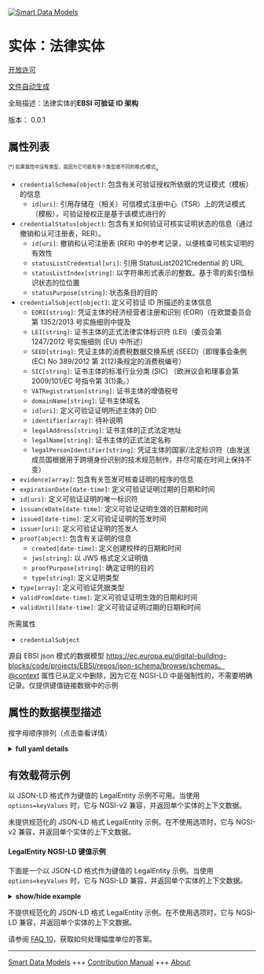 <!-- 10-Header -->  
[![Smart Data Models](https://smartdatamodels.org/wp-content/uploads/2022/01/SmartDataModels_logo.png "Logo")](https://smartdatamodels.org)  
实体：法律实体  
=======<!-- /10-Header -->  
<!-- 15-License -->  
[开放许可](https://github.com/smart-data-models//dataModel.VerifiableCredentials/blob/master/LegalEntity/LICENSE.md)  
[文件自动生成](https://docs.google.com/presentation/d/e/2PACX-1vTs-Ng5dIAwkg91oTTUdt8ua7woBXhPnwavZ0FxgR8BsAI_Ek3C5q97Nd94HS8KhP-r_quD4H0fgyt3/pub?start=false&loop=false&delayms=3000#slide=id.gb715ace035_0_60)  
<!-- /15-License -->  
<!-- 20-Description -->  
全局描述：法律实体的**EBSI 可验证 ID 架构**  
版本： 0.0.1  
<!-- /20-Description -->  
<!-- 30-PropertiesList -->  

## 属性列表  

<sup><sub>[*] 如果属性中没有类型，是因为它可能有多个类型或不同的格式/模式</sub></sup>。  
- `credentialSchema[object]`: 包含有关可验证授权所依据的凭证模式（模板）的信息  	- `id[uri]`: 引用存储在（相关）可信模式注册中心（TSR）上的凭证模式（模板），可验证授权正是基于该模式进行的    
- `credentialStatus[object]`: 包含有关如何验证可核实证明状态的信息（通过撤销和认可注册表，RER）。  	- `id[uri]`: 撤销和认可注册表 (RER) 中的参考记录，以便核查可核实证明的有效性    
	- `statusListCredential[uri]`: 引用 StatusList2021Credential 的 URL    
	- `statusListIndex[string]`: 以字符串形式表示的整数。基于零的索引值标识状态的位位置    
	- `statusPurpose[string]`: 状态条目的目的    
- `credentialSubject[object]`: 定义可验证 ID 所描述的主体信息  	- `EORI[string]`: 凭证主体的经济经营者注册和识别 (EORI)（在欧盟委员会第 1352/2013 号实施细则中提及    
	- `LEI[string]`: 证书主体的正式法律实体标识符 (LEI)（委员会第 1247/2012 号实施细则 (EU) 中所述）    
	- `SEED[string]`: 凭证主体的消费税数据交换系统 (SEED)（即理事会条例 (EC) No 389/2012 第 2(12)条规定的消费税编号）    
	- `SIC[string]`: 证书主体的标准行业分类 (SIC) （欧洲议会和理事会第 2009/101/EC 号指令第 3(1)条。）    
	- `VATRegistration[string]`: 证书主体的增值税号    
	- `domainName[string]`: 证书主体域名    
	- `id[uri]`: 定义可验证证明所述主体的 DID    
	- `identifier[array]`: 待补说明    
	- `legalAddress[string]`: 证书主体的正式法定地址    
	- `legalName[string]`: 证书主体的正式法定名称    
	- `legalPersonIdentifier[string]`: 凭证主体的国家/法定标识符（由发送成员国根据用于跨境身份识别的技术规范制作，并尽可能在时间上保持不变）    
- `evidence[array]`: 包含有关签发可核查证明的程序的信息  - `expirationDate[date-time]`: 定义可验证证明过期的日期和时间  - `id[uri]`: 定义可验证证明的唯一标识符  - `issuanceDate[date-time]`: 定义可验证证明生效的日期和时间  - `issued[date-time]`: 定义可验证证明的签发时间  - `issuer[uri]`: 定义可验证证明的签发人  - `proof[object]`: 包含有关证明的信息  	- `created[date-time]`: 定义创建校样的日期和时间    
	- `jws[string]`: 以 JWS 格式定义证明值    
	- `proofPurpose[string]`: 确定证明的目的    
	- `type[string]`: 定义证明类型    
- `type[array]`: 定义可验证凭据类型  - `validFrom[date-time]`: 定义可验证证明生效的日期和时间  - `validUntil[date-time]`: 定义可验证证明过期的日期和时间  <!-- /30-PropertiesList -->  
<!-- 35-RequiredProperties -->  
所需属性  
- `credentialSubject`  <!-- /35-RequiredProperties -->  
<!-- 40-RequiredProperties -->  
源自 EBSI json 模式的数据模型 https://ec.europa.eu/digital-building-blocks/code/projects/EBSI/repos/json-schema/browse/schemas。@context 属性已从定义中删除，因为它在 NGSI-LD 中是强制性的，不需要明确记录。仅提供键值链接数据中的示例  
<!-- /40-RequiredProperties -->  
<!-- 50-DataModelHeader -->  
## 属性的数据模型描述  
按字母顺序排列（点击查看详情）  
<!-- /50-DataModelHeader -->  
<!-- 60-ModelYaml -->  
<details><summary><strong>full yaml details</strong></summary>    
```yaml  
LegalEntity:    
  description: Schema of an EBSI Verifiable ID for a legal entity    
  properties:    
    credentialSchema:    
      description: Contains information about the credential schema (template) on which the Verifiable Authorisation is based    
      properties:    
        id:    
          description: References the credential schema (template) stored on the (relevant) Trusted Schemas Registry (TSR) on which the Verifiable Authorisation is based    
          format: uri    
          type: string    
          x-ngsi:    
            type: Property    
        type:    
          description: Defines credential schema type    
          enum:    
            - FullJsonSchemaValidator2021    
          type: string    
          x-ngsi:    
            type: Property    
      required:    
        - id    
        - type    
      type: object    
      x-ngsi:    
        type: Property    
    credentialStatus:    
      description: 'Contains information about how to verify the status of the Verifiable Attestation (via the Revocation and Endorsement Registry, RER)'    
      properties:    
        id:    
          description: References record in the Revocation and Endorsement Registry (RER) to enable verification of a Verifiable Attestation’s validity    
          format: uri    
          type: string    
          x-ngsi:    
            type: Property    
        statusListCredential:    
          description: URL referencing the StatusList2021Credential    
          format: uri    
          type: string    
          x-ngsi:    
            type: Property    
        statusListIndex:    
          description: Integer expressed as a string. The zero based index value identifies the bit position of the status    
          type: string    
          x-ngsi:    
            type: Property    
        statusPurpose:    
          description: Purpose of the status entry    
          enum:    
            - revocation    
            - suspension    
          type: string    
          x-ngsi:    
            type: Property    
        type:    
          description: Defines the Verifiable Credential status type    
          type: string    
          x-ngsi:    
            type: Property    
      required:    
        - id    
        - type    
      type: object    
      x-ngsi:    
        type: Property    
    credentialSubject:    
      description: Defines information about the subject that is described by the Verifiable ID    
      properties:    
        EORI:    
          description: Economic Operator Registration and Identification (EORI) of Credential Subject (referred to in Commission Implementing Regulation (EU) No 1352/2013)    
          type: string    
          x-ngsi:    
            type: Property    
        LEI:    
          description: Official legal entity identifier (LEI) of Credential Subject (referred to in Commission Implementing Regulation (EU) No 1247/2012)    
          type: string    
          x-ngsi:    
            type: Property    
        SEED:    
          description: System for Exchange of Excise Data (SEED) of Credential Subject (i.e. excise number provided in Article 2(12) of Council Regulation (EC) No 389/2012)    
          type: string    
          x-ngsi:    
            type: Property    
        SIC:    
          description: Standard Industrial Classification (SIC) of Credential Subject (Article 3(1) of Directive 2009/101/EC of the European Parliament and of the Council.)    
          type: string    
          x-ngsi:    
            type: Property    
        VATRegistration:    
          description: VAT number  of Credential Subject    
          type: string    
          x-ngsi:    
            type: Property    
        domainName:    
          description: Domain name  of Credential Subject    
          type: string    
          x-ngsi:    
            type: Property    
        id:    
          description: Defines the DID of the subject that is described by the Verifiable Attestation    
          format: uri    
          type: string    
          x-ngsi:    
            type: Property    
        identifier:    
          description: Description to be completed    
          items:    
            properties:    
              id:    
                description: Description to be completed    
                format: uri    
                type: string    
                x-ngsi:    
                  type: Property    
              schemeID:    
                description: Description to be completed    
                type: string    
                x-ngsi:    
                  type: Property    
              value:    
                description: Description to be completed    
                type: string    
                x-ngsi:    
                  type: Property    
            type: object    
          type: array    
          x-ngsi:    
            type: Property    
        legalAddress:    
          description: Official legal address of Credential Subject    
          type: string    
          x-ngsi:    
            type: Property    
        legalName:    
          description: Official legal name of Credential Subject    
          type: string    
          x-ngsi:    
            type: Property    
        legalPersonIdentifier:    
          description: National/Legal Identifier of Credential Subject (constructed by the sending Member State in accordance with the technical specifications for the purposes of cross-border identification and which is as persistent as possible in time)    
          type: string    
          x-ngsi:    
            type: Property    
        taxReference:    
          description: Official tax reference number of Credential Subject    
          type: string    
          x-ngsi:    
            type: Property    
      required:    
        - id    
        - legalName    
      type: object    
      x-ngsi:    
        type: Property    
    evidence:    
      description: Contains information about the process which resulted in the issuance of the Verifiable Attestation    
      items:    
        properties:    
          documentPresence:    
            items:    
              description: Description to be completed    
              type: string    
              x-ngsi:    
                type: Property    
            type: array    
          evidenceDocument:    
            items:    
              description: Description to be completed    
              type: string    
              x-ngsi:    
                type: Property    
            type: array    
          id:    
            description: 'If present, it MUST contain a URL that points to where more information about this instance of evidence can be found'    
            type: string    
            x-ngsi:    
              type: Property    
          subjectPresence:    
            description: Description to be completed    
            type: string    
            x-ngsi:    
              type: Property    
          type:    
            description: Defines the evidence type    
            items:    
              type: string    
            type: array    
            x-ngsi:    
              type: Property    
        required:    
          - id    
          - type    
        type: object    
      type: array    
      x-ngsi:    
        type: Property    
    expirationDate:    
      description: 'Defines the date and time, when the Verifiable Attestation expires'    
      format: date-time    
      type: string    
      x-ngsi:    
        type: Property    
    id:    
      description: Defines unique identifier of the Verifiable Attestation    
      format: uri    
      type: string    
      x-ngsi:    
        type: Property    
    issuanceDate:    
      description: 'Defines the date and time, when the Verifiable Attestation becomes valid'    
      format: date-time    
      type: string    
      x-ngsi:    
        type: Property    
    issued:    
      description: Defines when the Verifiable Attestation was issued    
      format: date-time    
      type: string    
      x-ngsi:    
        type: Property    
    issuer:    
      description: Defines the issuer of the Verifiable Attestation    
      format: uri    
      type: string    
      x-ngsi:    
        type: Property    
    proof:    
      description: Contains information about the proof    
      properties:    
        created:    
          description: 'Defines the date and time, when the proof has been created'    
          format: date-time    
          type: string    
          x-ngsi:    
            type: Property    
        jws:    
          description: Defines the proof value in JWS format    
          type: string    
          x-ngsi:    
            type: Property    
        proofPurpose:    
          description: Defines the purpose of the proof    
          type: string    
          x-ngsi:    
            type: Property    
        type:    
          description: Defines the proof type    
          type: string    
          x-ngsi:    
            type: Property    
        verificationMethod:    
          description: Contains information about the verification method / proof mechanisms    
          type: string    
          x-ngsi:    
            type: Property    
      required:    
        - type    
        - proofPurpose    
        - created    
        - verificationMethod    
        - jws    
      type: object    
      x-ngsi:    
        type: Property    
    type:    
      description: Defines the Verifiable Credential type    
      items:    
        type: string    
      type: array    
      x-ngsi:    
        type: Property    
    validFrom:    
      description: 'Defines the date and time, when the Verifiable Attestation becomes valid'    
      format: date-time    
      type: string    
      x-ngsi:    
        type: Property    
    validUntil:    
      description: 'Defines the date and time, when the Verifiable Attestation expires'    
      format: date-time    
      type: string    
      x-ngsi:    
        type: Property    
  required:    
    - credentialSubject    
  type: object    
  x-derived-from: https://ec.europa.eu/digital-building-blocks/code/projects/EBSI/repos/json-schema/browse/schemas/ebsi-vid/legal-entity/2022-11/schema.json    
  x-disclaimer: 'Redistribution and use in source and binary forms, with or without modification, are permitted  provided that the license conditions are met. Copyleft (c) 2022 Contributors to Smart Data Models Program'    
  x-license-url: https://github.com/smart-data-models/dataModel.VerifiableCredentials/blob/master/LegalEntity/LICENSE.md    
  x-model-schema: ""    
  x-model-tags: 'EBSI, Verifiable Credentials'    
  x-version: 0.0.1    
```  
</details>    
<!-- /60-ModelYaml -->  
<!-- 70-MiddleNotes -->  
<!-- /70-MiddleNotes -->  
<!-- 80-Examples -->  
## 有效载荷示例  
以 JSON-LD 格式作为键值的 LegalEntity 示例不可用。当使用 `options=keyValues` 时，它与 NGSI-v2 兼容，并返回单个实体的上下文数据。  
未提供规范化的 JSON-LD 格式 LegalEntity 示例。在不使用选项时，它与 NGSI-v2 兼容，并返回单个实体的上下文数据。  
#### LegalEntity NGSI-LD 键值示例  
下面是一个以 JSON-LD 格式作为键值的 LegalEntity 示例。当使用 `options=keyValues` 时，它与 NGSI-LD 兼容，并返回单个实体的上下文数据。  
<details><summary><strong>show/hide example</strong></summary>    
```json  
{  
  "@context": [  
    "https://www.w3.org/2018/credentials/v1",  
    "https://europa.eu/schemas/v-id/2020/v1",  
    "https://europa.eu/schemas/eidas/2020/v1"  
  ],  
  "id": "urn:did:123456",  
  "type": ["VerifiableCredential", "VerifiableAttestation"],  
  "issuer": "did:ebsi:2757945549477fc571663bee12042873fe555b674bd294a3",  
  "issuanceDate": "2019-06-22T14:11:44Z",  
  "validFrom": "2019-06-22T14:11:44Z",  
  "issued": "2019-06-22T14:11:44Z",  
  "credentialSubject": {  
    "id": "did:ebsi:2659b154a445434a39d91149ead3bd993cb99fd5e78281b7",  
    "identifier": [  
      {  
        "schemeID": "SHACL",  
        "value": "SHACL ID 1",  
        "id": "http://student.id/41231232"  
      }  
    ],  
    "legalName": "Example Company"  
  },  
  "credentialStatus": {  
    "id": "https://europa.eu/status/identity#1dee355d-0432-4910-ac9c-70d89e8d674e",  
    "type": "CredentialStatusList2020"  
  },  
  "credentialSchema": {  
    "id": "https://europa.eu/tsr-vid/verifiableid1.json",  
    "type": "FullJsonSchemaValidator2021"  
  },  
  "evidence": [  
    {  
      "id": "https://europa.eu/tsr-vid/evidence/f2aeec97-fc0d-42bf-8ca7-0548192d4231",  
      "type": ["DocumentVerification"],  
      "verifier": "did:ebsi:2e81454f76775c687694ee6772a17796436768a30e289555",  
      "evidenceDocument": ["Passport"],  
      "subjectPresence": "Physical",  
      "documentPresence": ["Physical"]  
    }  
  ],  
  "proof": {  
    "type": "EidasSeal2021",  
    "created": "2019-06-22T14:11:44Z",  
    "proofPurpose": "assertionMethod",  
    "verificationMethod": "did:ebsi:2757945549477fc571663bee12042873fe555b674bd294a3#2368332668",  
    "jws": "HG21J4fdlnBvBA+y6D...amP7O="  
  }  
}  
```  
</details>  
不提供规范化的 JSON-LD 格式 LegalEntity 示例。在不使用选项时，它与 NGSI-LD 兼容，并返回单个实体的上下文数据。  
<!-- /80-Examples -->  
<!-- 90-FooterNotes -->  
<!-- /90-FooterNotes -->  
<!-- 95-Units -->  
请参阅 [FAQ 10](https://smartdatamodels.org/index.php/faqs/)，获取如何处理幅度单位的答案。  
<!-- /95-Units -->  
<!-- 97-LastFooter -->  
---  
[Smart Data Models](https://smartdatamodels.org) +++ [Contribution Manual](https://bit.ly/contribution_manual) +++ [About](https://bit.ly/Introduction_SDM)<!-- /97-LastFooter -->  
